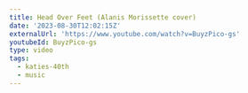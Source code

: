 ```yaml
---
title: Head Over Feet (Alanis Morissette cover)
date: '2023-08-30T12:02:15Z'
externalUrl: 'https://www.youtube.com/watch?v=BuyzPico-gs'
youtubeId: BuyzPico-gs
type: video
tags:
  - katies-40th
  - music
---
```


